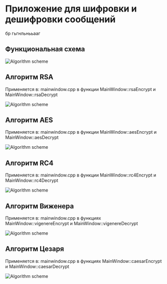 # Приложение для шифровки и дешифровки сообщений

бр гьгнльнььааг

## Функциональная схема

![Algorithm scheme](schemes/1.png)

## Алгоритм RSA

Применяется в: mainwindow.cpp в функции MainWindow::rsaEncrypt и MainWindow::rsaDecrypt

![Algorithm scheme](schemes/4.png)

## Алгоритм AES

Применяется в: mainwindow.cpp в функции MainWindow::aesEncrypt и MainWindow::aesDecrypt

![Algorithm scheme](schemes/2.png)

## Алгоритм RC4

Применяется в: mainwindow.cpp в функции MainWindow::rc4Encrypt и MainWindow::rc4Decrypt

![Algorithm scheme](schemes/3.png)

## Алгоритм Виженера

Применяется в: mainwindow.cpp в функциях MainWindow::vigenereEncrypt и MainWindow::vigenereDecrypt

![Algorithm scheme](schemes/5.png)

## Алгоритм Цезаря

Применяется в: mainwindow.cpp в функциях MainWindow::caesarEncrypt и MainWindow::caesarDecrypt

![Algorithm scheme](schemes/6.png)
